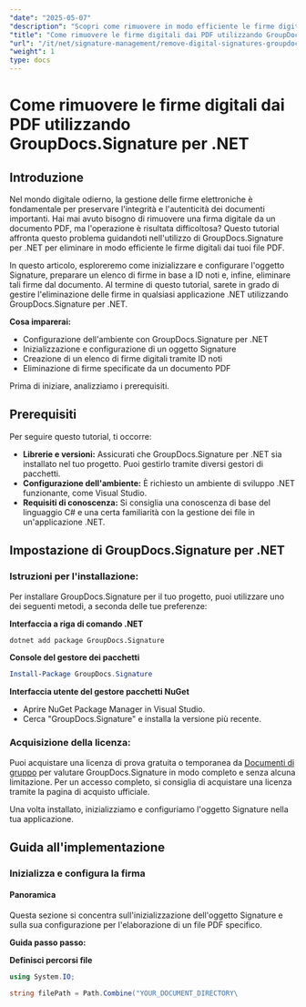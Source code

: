 ```yaml
---
"date": "2025-05-07"
"description": "Scopri come rimuovere in modo efficiente le firme digitali dai file PDF utilizzando GroupDocs.Signature per .NET. Questa guida dettagliata illustra i processi di installazione, configurazione ed eliminazione."
"title": "Come rimuovere le firme digitali dai PDF utilizzando GroupDocs.Signature per .NET"
"url": "/it/net/signature-management/remove-digital-signatures-groupdocs-dotnet-pdf/"
"weight": 1
type: docs
---
```

# Come rimuovere le firme digitali dai PDF utilizzando GroupDocs.Signature per .NET

## Introduzione

Nel mondo digitale odierno, la gestione delle firme elettroniche è fondamentale per preservare l'integrità e l'autenticità dei documenti importanti. Hai mai avuto bisogno di rimuovere una firma digitale da un documento PDF, ma l'operazione è risultata difficoltosa? Questo tutorial affronta questo problema guidandoti nell'utilizzo di GroupDocs.Signature per .NET per eliminare in modo efficiente le firme digitali dai tuoi file PDF.

In questo articolo, esploreremo come inizializzare e configurare l'oggetto Signature, preparare un elenco di firme in base a ID noti e, infine, eliminare tali firme dal documento. Al termine di questo tutorial, sarete in grado di gestire l'eliminazione delle firme in qualsiasi applicazione .NET utilizzando GroupDocs.Signature per .NET.

**Cosa imparerai:**
- Configurazione dell'ambiente con GroupDocs.Signature per .NET
- Inizializzazione e configurazione di un oggetto Signature
- Creazione di un elenco di firme digitali tramite ID noti
- Eliminazione di firme specificate da un documento PDF

Prima di iniziare, analizziamo i prerequisiti.

## Prerequisiti

Per seguire questo tutorial, ti occorre:

- **Librerie e versioni:** Assicurati che GroupDocs.Signature per .NET sia installato nel tuo progetto. Puoi gestirlo tramite diversi gestori di pacchetti.
- **Configurazione dell'ambiente:** È richiesto un ambiente di sviluppo .NET funzionante, come Visual Studio.
- **Requisiti di conoscenza:** Si consiglia una conoscenza di base del linguaggio C# e una certa familiarità con la gestione dei file in un'applicazione .NET.

## Impostazione di GroupDocs.Signature per .NET

### Istruzioni per l'installazione:

Per installare GroupDocs.Signature per il tuo progetto, puoi utilizzare uno dei seguenti metodi, a seconda delle tue preferenze:

**Interfaccia a riga di comando .NET**
```bash
dotnet add package GroupDocs.Signature
```

**Console del gestore dei pacchetti**
```powershell
Install-Package GroupDocs.Signature
```

**Interfaccia utente del gestore pacchetti NuGet**
- Aprire NuGet Package Manager in Visual Studio.
- Cerca "GroupDocs.Signature" e installa la versione più recente.

### Acquisizione della licenza:

Puoi acquistare una licenza di prova gratuita o temporanea da [Documenti di gruppo](https://purchase.groupdocs.com/temporary-license/) per valutare GroupDocs.Signature in modo completo e senza alcuna limitazione. Per un accesso completo, si consiglia di acquistare una licenza tramite la pagina di acquisto ufficiale.

Una volta installato, inizializziamo e configuriamo l'oggetto Signature nella tua applicazione.

## Guida all'implementazione

### Inizializza e configura la firma

#### Panoramica
Questa sezione si concentra sull'inizializzazione dell'oggetto Signature e sulla sua configurazione per l'elaborazione di un file PDF specifico.

**Guida passo passo:**

**Definisci percorsi file**
```csharp
using System.IO;

string filePath = Path.Combine("YOUR_DOCUMENT_DIRECTORY\